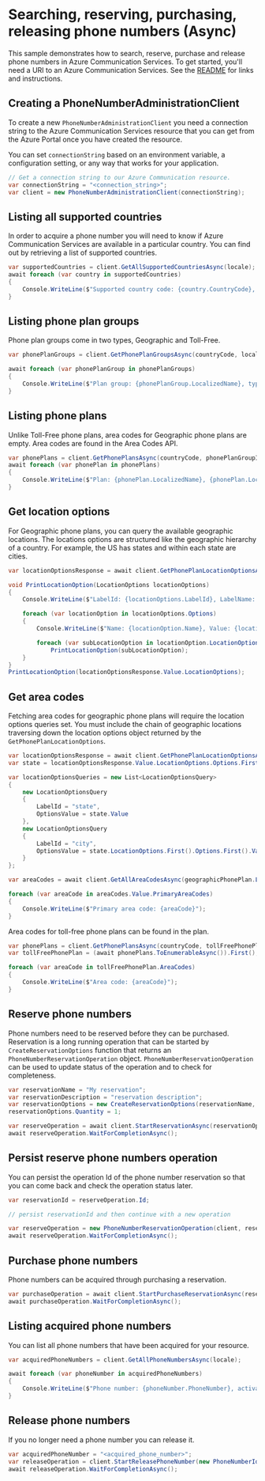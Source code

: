 # Searching, reserving, purchasing, releasing phone numbers (Async)

This sample demonstrates how to search, reserve, purchase and release phone numbers in Azure Communication Services.
To get started, you'll need a URI to an Azure Communication Services. See the [README](https://github.com/Azure/azure-sdk-for-net/blob/master/sdk/communication/Azure.Communication.Administration/README.md) for links and instructions.

## Creating a PhoneNumberAdministrationClient

To create a new `PhoneNumberAdministrationClient` you need a connection string to the Azure Communication Services resource that you can get from the Azure Portal once you have created the resource.

You can set `connectionString` based on an environment variable, a configuration setting, or any way that works for your application.

```C# Snippet:CreatePhoneNumberAdministrationClient
// Get a connection string to our Azure Communication resource.
var connectionString = "<connection_string>";
var client = new PhoneNumberAdministrationClient(connectionString);
```

## Listing all supported countries

In order to acquire a phone number you will need to know if Azure Communication Services are available in a particular country. You can find out by retrieving a list of supported countries.

```C# Snippet:GetAllSupportedCountriesAsync
var supportedCountries = client.GetAllSupportedCountriesAsync(locale);
await foreach (var country in supportedCountries)
{
    Console.WriteLine($"Supported country code: {country.CountryCode}, name: {country.LocalizedName}");
}
```

## Listing phone plan groups

Phone plan groups come in two types, Geographic and Toll-Free.

```C# Snippet:GetPhonePlanGroupsAsync
var phonePlanGroups = client.GetPhonePlanGroupsAsync(countryCode, locale);

await foreach (var phonePlanGroup in phonePlanGroups)
{
    Console.WriteLine($"Plan group: {phonePlanGroup.LocalizedName}, type: {phonePlanGroup.PhoneNumberType}");
}
```

## Listing phone plans

Unlike Toll-Free phone plans, area codes for Geographic phone plans are empty. Area codes are found in the Area Codes API.

```C# Snippet:GetPhonePlansAsync
var phonePlans = client.GetPhonePlansAsync(countryCode, phonePlanGroupId, locale);
await foreach (var phonePlan in phonePlans)
{
    Console.WriteLine($"Plan: {phonePlan.LocalizedName}, {phonePlan.LocationType}");
}
```

## Get location options

For Geographic phone plans, you can query the available geographic locations. The locations options are structured like the geographic hierarchy of a country. For example, the US has states and within each state are cities.

```C# Snippet:GetPhonePlanLocationOptionsAsync
var locationOptionsResponse = await client.GetPhonePlanLocationOptionsAsync(countryCode, geographicPhonePlanGroupId, phonePlanId);

void PrintLocationOption(LocationOptions locationOptions)
{
    Console.WriteLine($"LabelId: {locationOptions.LabelId}, LabelName: {locationOptions.LabelName}");

    foreach (var locationOption in locationOptions.Options)
    {
        Console.WriteLine($"Name: {locationOption.Name}, Value: {locationOption.Value}");

        foreach (var subLocationOption in locationOption.LocationOptions)
            PrintLocationOption(subLocationOption);
    }
}
PrintLocationOption(locationOptionsResponse.Value.LocationOptions);
```

## Get area codes

Fetching area codes for geographic phone plans will require the location options queries set. You must include the chain of geographic locations traversing down the location options object returned by the `GetPhonePlanLocationOptions`.

```C# Snippet:GeographicalAreaCodesAsync
var locationOptionsResponse = await client.GetPhonePlanLocationOptionsAsync(countryCode, geographicPhonePlanGroupId, geographicPhonePlanId);
var state = locationOptionsResponse.Value.LocationOptions.Options.First();

var locationOptionsQueries = new List<LocationOptionsQuery>
{
    new LocationOptionsQuery
    {
        LabelId = "state",
        OptionsValue = state.Value
    },
    new LocationOptionsQuery
    {
        LabelId = "city",
        OptionsValue = state.LocationOptions.First().Options.First().Value
    }
};

var areaCodes = await client.GetAllAreaCodesAsync(geographicPhonePlan.LocationType.ToString(), countryCode, geographicPhonePlan.PhonePlanId, locationOptionsQueries);

foreach (var areaCode in areaCodes.Value.PrimaryAreaCodes)
{
    Console.WriteLine($"Primary area code: {areaCode}");
}
```

Area codes for toll-free phone plans can be found in the plan.

```C# Snippet:TollFreePlanAreaCodesAsync
var phonePlans = client.GetPhonePlansAsync(countryCode, tollFreePhonePlanGroup.PhonePlanGroupId, locale);
var tollFreePhonePlan = (await phonePlans.ToEnumerableAsync()).First();

foreach (var areaCode in tollFreePhonePlan.AreaCodes)
{
    Console.WriteLine($"Area code: {areaCode}");
}
```

## Reserve phone numbers

Phone numbers need to be reserved before they can be purchased. Reservation is a long running operation that can be started by `CreateReservationOptions` function that returns an `PhoneNumberReservationOperation` object. `PhoneNumberReservationOperation` can be used to update status of the operation and to check for completeness.

```C# Snippet:ReservePhoneNumbersAsync
var reservationName = "My reservation";
var reservationDescription = "reservation description";
var reservationOptions = new CreateReservationOptions(reservationName, reservationDescription, new[] { phonePlanId }, areaCode);
reservationOptions.Quantity = 1;

var reserveOperation = await client.StartReservationAsync(reservationOptions);
await reserveOperation.WaitForCompletionAsync();
```

## Persist reserve phone numbers operation

You can persist the operation Id of the phone number reservation so that you can come back and check the operation status later.

```C# Snippet:PersistReservePhoneNumbersOperationAsync
var reservationId = reserveOperation.Id;

// persist reservationId and then continue with a new operation

var reserveOperation = new PhoneNumberReservationOperation(client, reservationId);
await reserveOperation.WaitForCompletionAsync();
```

## Purchase phone numbers

Phone numbers can be acquired through purchasing a reservation.

```C# Snippet:StartPurchaseReservationAsync
var purchaseOperation = await client.StartPurchaseReservationAsync(reservationId);
await purchaseOperation.WaitForCompletionAsync();
```

## Listing acquired phone numbers

You can list all phone numbers that have been acquired for your resource.

```C# Snippet:ListAcquiredPhoneNumbersAsync
var acquiredPhoneNumbers = client.GetAllPhoneNumbersAsync(locale);

await foreach (var phoneNumber in acquiredPhoneNumbers)
{
    Console.WriteLine($"Phone number: {phoneNumber.PhoneNumber}, activation state: {phoneNumber.ActivationState}");
}
```

## Release phone numbers

If you no longer need a phone number you can release it.

```C# Snippet:ReleasePhoneNumbersAsync
var acquiredPhoneNumber = "<acquired_phone_number>";
var releaseOperation = client.StartReleasePhoneNumber(new PhoneNumberIdentifier(acquiredPhoneNumber));
await releaseOperation.WaitForCompletionAsync();
```
